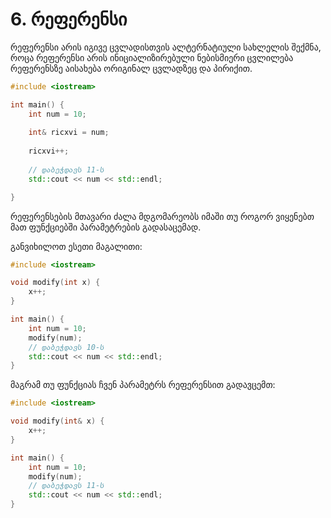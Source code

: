 # 6. რეფერენსი

რეფერენსი არის იგივე ცვლადისთვის ალტერნატიული სახლელის შექმნა, როცა რეფერენსი
არის ინიციალიზირებული ნებისმიერი ცვლილება რეფერენსზე აისახება ორიგინალ ცვლადზეც
და პირიქით.

```cpp
#include <iostream>

int main() {
    int num = 10;
    
    int& ricxvi = num;
    
    ricxvi++;
    
    // დაბეჭდავს 11-ს
    std::cout << num << std::endl;

}
```

რეფერენსების მთავარი ძალა მდგომარეობს იმაში თუ როგორ ვიყენებთ მათ ფუნქციებში
პარამეტრების გადასაცემად.

განვიხილოთ ესეთი მაგალითი:

```cpp
#include <iostream>

void modify(int x) {
    x++;
}

int main() {
    int num = 10;
    modify(num);
    // დაბეჭდავს 10-ს
    std::cout << num << std::endl;
}

```
მაგრამ თუ ფუნქციას ჩვენ პარამეტრს რეფერენსით გადავცემთ:

```cpp
#include <iostream>

void modify(int& x) {
    x++;
}

int main() {
    int num = 10;
    modify(num);
    // დაბეჭდავს 11-ს
    std::cout << num << std::endl;
}

```